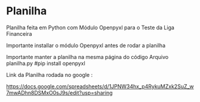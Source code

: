 # Planilha
Planilha feita em Python com Módulo Openpyxl para o Teste da Liga Financeira

Importante installar o módulo Openpyxl antes de rodar a planilha

Importante manter a planilha na mesma página do código
Arquivo planilha.py
#pip install openpyxl 


Link da Planilha rodada no google : 

https://docs.google.com/spreadsheets/d/1JPNW34hx_p4RykuMZxk2SuZ_w7mwADhn8DSMxO0sJ9s/edit?usp=sharing
